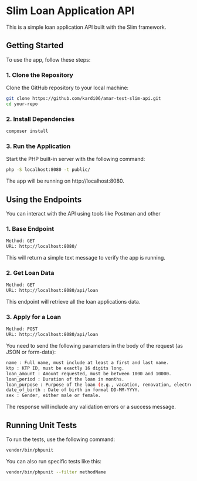 # Slim Loan Application API

This is a simple loan application API built with the Slim framework.

## Getting Started

To use the app, follow these steps:

### 1. Clone the Repository

Clone the GitHub repository to your local machine:

```bash
git clone https://github.com/kardi06/amar-test-slim-api.git
cd your-repo
```

### 2. Install Dependencies

```bash
composer install
```

### 3. Run the Application
Start the PHP built-in server with the following command:

```bash
php -S localhost:8080 -t public/
```

The app will be running on http://localhost:8080.

## Using the Endpoints

You can interact with the API using tools like Postman and other

### 1. Base Endpoint

```bash
Method: GET
URL: http://localhost:8080/
```

This will return a simple text message to verify the app is running.

### 2. Get Loan Data

```bash
Method: GET
URL: http://localhost:8080/api/loan
```

This endpoint will retrieve all the loan applications data.

### 3. Apply for a Loan

```bash
Method: POST
URL: http://localhost:8080/api/loan
```

You need to send the following parameters in the body of the request (as JSON or form-data):
```bash
name : Full name, must include at least a first and last name.
ktp : KTP ID, must be exactly 16 digits long.
loan_amount : Amount requested, must be between 1000 and 10000.
loan_period : Duration of the loan in months.
loan_purpose : Purpose of the loan (e.g., vacation, renovation, electronics, wedding, rent, car, investment).
date_of_birth : Date of birth in format DD-MM-YYYY.
sex : Gender, either male or female.
```

The response will include any validation errors or a success message.

## Running Unit Tests

To run the tests, use the following command:

```bash
vendor/bin/phpunit
```

You can also run specific tests like this:
```bash
vendor/bin/phpunit --filter methodName
```